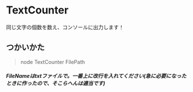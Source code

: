 # TextCounter
同じ文字の個数を数え、コンソールに出力します！  

## つかいかた
> node TextCounter FilePath  
##### FileNameはtxtファイルで。一番上に改行を入れてください(急に必要になったときに作ったので、そこらへんは適当です)
